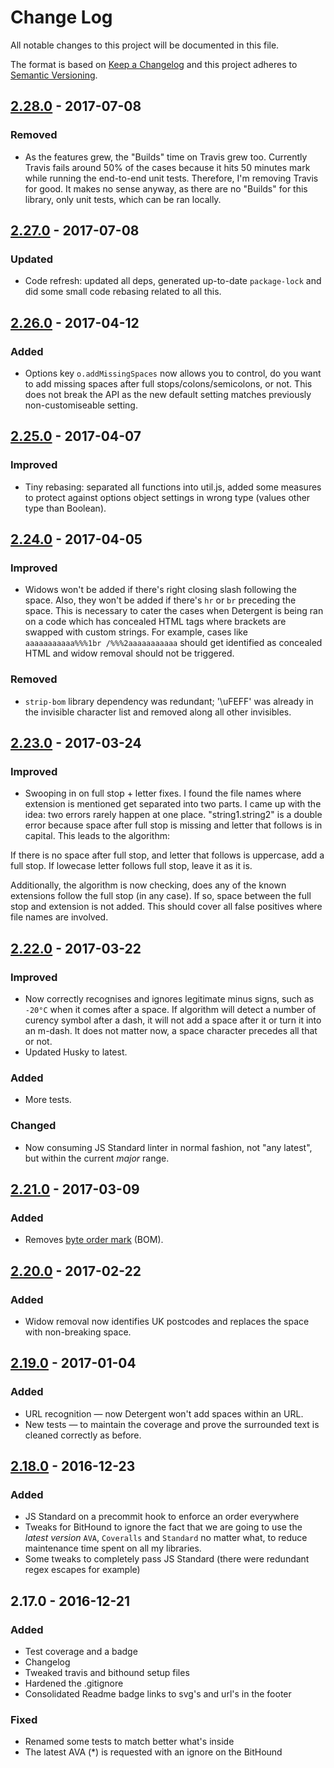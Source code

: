 # Change Log
All notable changes to this project will be documented in this file.

The format is based on [Keep a Changelog](http://keepachangelog.com/)
and this project adheres to [Semantic Versioning](http://semver.org/).

## [2.28.0] - 2017-07-08
### Removed
- As the features grew, the "Builds" time on Travis grew too. Currently Travis fails around 50% of the cases because it hits 50 minutes mark while running the end-to-end unit tests. Therefore, I'm removing Travis for good. It makes no sense anyway, as there are no "Builds" for this library, only unit tests, which can be ran locally.

## [2.27.0] - 2017-07-08
### Updated
- Code refresh: updated all deps, generated up-to-date `package-lock` and did some small code rebasing related to all this.

## [2.26.0] - 2017-04-12
### Added
- Options key `o.addMissingSpaces` now allows you to control, do you want to add missing spaces after full stops/colons/semicolons, or not. This does not break the API as the new default setting matches previously non-customiseable setting.

## [2.25.0] - 2017-04-07
### Improved
- Tiny rebasing: separated all functions into util.js, added some measures to protect against options object settings in wrong type (values other type than Boolean).

## [2.24.0] - 2017-04-05
### Improved
- Widows won't be added if there's right closing slash following the space. Also, they won't be added if there's `hr` or `br` preceding the space. This is necessary to cater the cases when Detergent is being ran on a code which has concealed HTML tags where brackets are swapped with custom strings. For example, cases like `aaaaaaaaaaa%%%1br /%%%2aaaaaaaaaaa` should get identified as concealed HTML and widow removal should not be triggered.
### Removed
- `strip-bom` library dependency was redundant; '\uFEFF' was already in the invisible character list and removed along all other invisibles.

## [2.23.0] - 2017-03-24
### Improved
- Swooping in on full stop + letter fixes. I found the file names where extension is mentioned get separated into two parts. I came up with the idea: two errors rarely happen at one place. "string1.string2" is a double error because space after full stop is missing and letter that follows is in capital. This leads to the algorithm:

If there is no space after full stop, and letter that follows is uppercase, add a full stop. If lowecase letter follows full stop, leave it as it is.

Additionally, the algorithm is now checking, does any of the known extensions follow the full stop (in any case). If so, space between the full stop and extension is not added. This should cover all false positives where file names are involved.

## [2.22.0] - 2017-03-22
### Improved
- Now correctly recognises and ignores legitimate minus signs, such as `-20°C` when it comes after a space. If algorithm will detect a number of curency symbol after a dash, it will not add a space after it or turn it into an m-dash. It does not matter now, a space character precedes all that or not.
- Updated Husky to latest.
### Added
- More tests.
### Changed
- Now consuming JS Standard linter in normal fashion, not "any latest", but within the current _major_ range.

## [2.21.0] - 2017-03-09
### Added
- Removes [byte order mark](https://en.wikipedia.org/wiki/Byte_order_mark#UTF-8) (BOM). 

## [2.20.0] - 2017-02-22
### Added
- Widow removal now identifies UK postcodes and replaces the space with non-breaking space.

## [2.19.0] - 2017-01-04
### Added
- URL recognition — now Detergent won't add spaces within an URL.
- New tests — to maintain the coverage and prove the surrounded text is cleaned correctly as before.

## [2.18.0] - 2016-12-23
### Added
- JS Standard on a precommit hook to enforce an order everywhere
- Tweaks for BitHound to ignore the fact that we are going to use the _latest version_ `AVA`, `Coveralls` and `Standard` no matter what, to reduce maintenance time spent on all my libraries.
- Some tweaks to completely pass JS Standard (there were redundant regex escapes for example)

## 2.17.0 - 2016-12-21
### Added
- Test coverage and a badge
- Changelog
- Tweaked travis and bithound setup files
- Hardened the .gitignore
- Consolidated Readme badge links to svg's and url's in the footer

### Fixed
- Renamed some tests to match better what's inside
- The latest AVA (*) is requested with an ignore on the BitHound

[2.17.0]: https://github.com/codsen/detergent/compare/v2.16.0...v2.17.0
[2.18.0]: https://github.com/codsen/detergent/compare/v2.17.0...v2.18.0
[2.19.0]: https://github.com/codsen/detergent/compare/v2.18.0...v2.19.0
[2.20.0]: https://github.com/codsen/detergent/compare/v2.19.0...v2.20.0
[2.21.0]: https://github.com/codsen/detergent/compare/v2.20.0...v2.21.0
[2.22.0]: https://github.com/codsen/detergent/compare/v2.21.0...v2.22.0
[2.23.0]: https://github.com/codsen/detergent/compare/v2.22.0...v2.23.0
[2.24.0]: https://github.com/codsen/detergent/compare/v2.23.0...v2.24.0
[2.25.0]: https://github.com/codsen/detergent/compare/v2.24.0...v2.25.0
[2.26.0]: https://github.com/codsen/detergent/compare/v2.25.0...v2.26.0
[2.27.0]: https://github.com/codsen/detergent/compare/v2.26.0...v2.27.0
[2.28.0]: https://github.com/codsen/detergent/compare/v2.27.0...v2.28.0
